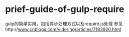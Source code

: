 # prief-guide-of-gulp-require
gulp的简单实用，包括异步处理方式以及require.js处理
参见http://www.cnblogs.com/videring/articles/7183920.html
